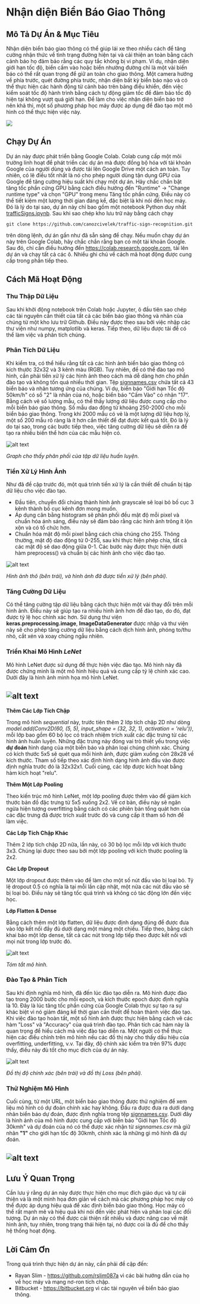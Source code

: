 # Nhận diện Biển Báo Giao Thông

## Mô Tả Dự Án & Mục Tiêu
Nhận diện biển báo giao thông có thể giúp lái xe theo nhiều cách để tăng cường nhận thức về tình trạng đường hiện tại và cải thiện an toàn bằng cách cảnh báo họ đảm bảo rằng các quy tắc không bị vi phạm. Ví dụ, nhận diện giới hạn tốc độ, biển cấm vào hoặc biển nhường đường chỉ là một vài biển báo có thể rất quan trọng để giữ an toàn cho giao thông. Một camera hướng về phía trước, quét đường phía trước, nhận diện bất kỳ biển báo nào và có thể thực hiện các hành động từ cảnh báo trên bảng điều khiển, đến việc kiểm soát tốc độ hành trình bằng cách tự động giảm tốc để đảm bảo tốc độ hiện tại không vượt quá giới hạn. Để làm cho việc nhận diện biển báo trở nên khả thi, một số phương pháp học máy được áp dụng để đào tạo một mô hình có thể thực hiện việc này.

![](https://imgur.com/Ov3v35E.gif)

## Chạy Dự Án
Dự án này được phát triển bằng Google Colab. Colab cung cấp một môi trường linh hoạt để phát triển các dự án mà được đồng bộ hóa với tài khoản Google của người dùng và được tải lên Google Drive một cách an toàn. Tuy nhiên, có lẽ điều tốt nhất là nó cho phép người dùng tận dụng GPU của Google để tăng cường hiệu suất khi chạy một dự án. Hãy chắc chắn bật tăng tốc phần cứng GPU bằng cách điều hướng đến "Runtime" -> "Change runtime type" và chọn "GPU" trong menu Tăng tốc phần cứng. Điều này có thể tiết kiệm một lượng thời gian đáng kể, đặc biệt là khi nói đến học máy. Đó là lý do tại sao, dự án này chỉ bao gồm một notebook Python duy nhất [trafficSigns.ipynb](trafficSigns.ipynb). Sau khi sao chép kho lưu trữ này bằng cách chạy
```
git clone https://github.com/canozcivelek/traffic-sign-recognition.git
```
trên dòng lệnh, dự án gần như đã sẵn sàng để chạy. Nếu muốn chạy dự án này trên Google Colab, hãy chắc chắn rằng bạn có một tài khoản Google. Sau đó, chỉ cần điều hướng đến https://colab.research.google.com, tải lên dự án và chạy tất cả các ô. Nhiều ghi chú về cách mã hoạt động được cung cấp trong phần tiếp theo.

## Cách Mã Hoạt Động
### Thu Thập Dữ Liệu
Sau khi khởi động notebook trên Colab hoặc Jupyter, ô đầu tiên sao chép các tài nguyên cần thiết của tất cả các biển báo giao thông và nhãn của chúng từ một kho lưu trữ Github. Điều này được theo sau bởi việc nhập các thư viện như numpy, matplotlib và keras. Tiếp theo, dữ liệu được tải để có thể làm việc và phân tích chúng.

### Phân Tích Dữ Liệu
Khi kiểm tra, có thể hiểu rằng tất cả các hình ảnh biển báo giao thông có kích thước 32x32 và 3 kênh màu (RGB). Tuy nhiên, để có thể đào tạo mô hình, cần phải tiền xử lý các hình ảnh theo cách mà dễ dàng hơn cho phần đào tạo và không tốn quá nhiều thời gian. Tệp [signnames.csv](signnames.csv) chứa tất cả 43 biển báo và nhãn tương ứng của chúng. Ví dụ, biển báo "Giới hạn Tốc độ 50km/h" có số "2" là nhãn của nó, hoặc biển báo "Cấm Vào" có nhãn "17". Bằng cách vẽ số lượng mẫu, có thể thấy lượng dữ liệu được cung cấp cho mỗi biển báo giao thông. Số mẫu dao động từ khoảng 250-2000 cho mỗi biển báo giao thông. Trong khi 2000 mẫu có vẻ là một lượng dữ liệu hợp lý, một số 200 mẫu rõ ràng là ít hơn cần thiết để đạt được kết quả tốt. Đó là lý do tại sao, trong các bước tiếp theo, việc tăng cường dữ liệu sẽ diễn ra để tạo ra nhiều biến thể hơn của các mẫu hiện có.

![alt text](https://github.com/canozcivelek/traffic-sign-recognition/blob/master/Images/trainDataset.png)

_Graph cho thấy phân phối của tập dữ liệu huấn luyện._

### Tiền Xử Lý Hình Ảnh
Như đã đề cập trước đó, một quá trình tiền xử lý là cần thiết để chuẩn bị tập dữ liệu cho việc đào tạo. 
* Đầu tiên, chuyển đổi chúng thành hình ảnh grayscale sẽ loại bỏ bố cục 3 kênh thành bố cục kênh đơn mong muốn. 
* Áp dụng cân bằng histogram sẽ phân phối đều mật độ mỗi pixel và chuẩn hóa ánh sáng, điều này sẽ đảm bảo rằng các hình ảnh trông ít lộn xộn và có tổ chức hơn.
* Chuẩn hóa mật độ mỗi pixel bằng cách chia chúng cho 255. Thông thường, mật độ dao động từ 0-255, sau khi thực hiện phép chia, tất cả các mật độ sẽ dao động giữa 0-1.
Các bước này được thực hiện dưới hàm preprocess() và chuẩn bị các hình ảnh cho việc đào tạo.

![alt text](https://github.com/canozcivelek/traffic-sign-recognition/blob/master/Images/imageSamples.jpg)

_Hình ảnh thô (bên trái), và hình ảnh đã được tiền xử lý (bên phải)._

### Tăng Cường Dữ Liệu
Có thể tăng cường tập dữ liệu bằng cách thực hiện một vài thay đổi trên mỗi hình ảnh. Điều này sẽ giúp tạo ra nhiều hình ảnh hơn để đào tạo, do đó, đạt được tỷ lệ học chính xác hơn. Sử dụng thư viện **keras.preprocessing.image**, **ImageDataGenerator** được nhập và thư viện này sẽ cho phép tăng cường dữ liệu bằng cách dịch hình ảnh, phóng to/thu nhỏ, cắt xén và xoay chúng ngẫu nhiên.

### Triển Khai Mô Hình _LeNet_
Mô hình LeNet được sử dụng để thực hiện việc đào tạo. Mô hình này đã được chứng minh là một mô hình hiệu quả và cung cấp tỷ lệ chính xác cao. Dưới đây là hình ảnh minh họa mô hình LeNet.

![alt text](https://github.com/canozcivelek/traffic-sign-recognition/blob/master/Images/leNet.jpg)
---

**Thêm Các Lớp Tích Chập**

Trong mô hình _sequential_ này, trước tiên thêm 2 lớp tích chập 2D như dòng _model.add(Conv2D(60, (5, 5), input_shape = (32, 32, 1), activation = 'relu'))_, mỗi lớp bao gồm 60 bộ lọc có trách nhiệm trích xuất các đặc trưng từ các hình ảnh huấn luyện. Những đặc trưng này đóng vai trò thiết yếu trong việc **dự đoán** hình dạng của một biển báo và phân loại chúng chính xác. Chúng có kích thước 5x5 sẽ quét qua mỗi hình ảnh, được giảm xuống còn 28x28 về kích thước. Tham số tiếp theo xác định hình dạng hình ảnh đầu vào được định nghĩa trước đó là 32x32x1. Cuối cùng, các lớp được kích hoạt bằng hàm kích hoạt "relu". 

**Thêm Một Lớp Pooling**

Theo kiến trúc mô hình LeNet, một lớp pooling được thêm vào để giảm kích thước bản đồ đặc trưng từ 5x5 xuống 2x2. Về cơ bản, điều này sẽ ngăn ngừa hiện tượng overfitting bằng cách có các phiên bản tổng quát hơn của các đặc trưng đã được trích xuất trước đó và cung cấp ít tham số hơn để làm việc.

**Các Lớp Tích Chập Khác**

Thêm 2 lớp tích chập 2D nữa, lần này, có 30 bộ lọc mỗi lớp với kích thước 3x3. Chúng lại được theo sau bởi một lớp pooling với kích thước pooling là 2x2.

**Các Lớp Dropout**

Một lớp dropout được thêm vào để làm cho một số nút đầu vào bị loại bỏ. Tỷ lệ dropout 0.5 có nghĩa là tại mỗi lần cập nhật, một nửa các nút đầu vào sẽ bị loại bỏ. Điều này sẽ tăng tốc quá trình và không có tác động lớn đến việc học.

**Lớp Flatten & Dense**

Bằng cách thêm một lớp flatten, dữ liệu được định dạng đúng để được đưa vào lớp kết nối đầy đủ dưới dạng một mảng một chiều. Tiếp theo, bằng cách khai báo một lớp dense, tất cả các nút trong lớp tiếp theo được kết nối với mọi nút trong lớp trước đó.

![alt text](https://github.com/canozcivelek/traffic-sign-recognition/blob/master/Images/modelSummary.png)

_Tóm tắt mô hình._

### Đào Tạo & Phân Tích
Sau khi định nghĩa mô hình, đã đến lúc đào tạo diễn ra. Mô hình được đào tạo trong 2000 bước cho mỗi epoch, và kích thước epoch được định nghĩa là 10. Đây là lúc tăng tốc phần cứng của Google Colab thực sự tạo ra sự khác biệt vì nó giảm đáng kể thời gian cần thiết để hoàn thành việc đào tạo. Khi việc đào tạo hoàn tất, một số hình ảnh được thực hiện bằng cách vẽ các hàm "Loss" và "Accuracy" của quá trình đào tạo. Phân tích các hàm này là quan trọng để hiểu cách mà việc đào tạo diễn ra. Một người có thể thực hiện các điều chỉnh trên mô hình nếu các đồ thị này cho thấy dấu hiệu của overfitting, underfitting, v.v. Tại đây, độ chính xác kiểm tra trên 97% được thấy, điều này đủ tốt cho mục đích của dự án này.

![alt text](https://github.com/canozcivelek/traffic-sign-recognition/blob/master/Images/graphs.jpg)

_Đồ thị độ chính xác (bên trái) và đồ thị Loss (bên phải)._

### Thử Nghiệm Mô Hình
Cuối cùng, từ một URL, một biển báo giao thông được thử nghiệm để xem liệu mô hình có dự đoán chính xác hay không. Đầu ra được đưa ra dưới dạng nhãn biển báo dự đoán, được định nghĩa trong tệp [signnames.csv](signnames.csv). Dưới đây là hình ảnh của mô hình được cung cấp với biển báo "Giới hạn Tốc độ 30kmh" và dự đoán của nó có thể được xác nhận từ _signnames.csv_ mà giữ nhãn **"1"** cho giới hạn tốc độ 30kmh, chính xác là những gì mô hình đã dự đoán.

![alt text](https://github.com/canozcivelek/traffic-sign-recognition/blob/master/Images/predict.jpg)
---

## Lưu Ý Quan Trọng
Cần lưu ý rằng dự án này được thực hiện cho mục đích giáo dục và tự cải thiện và là một minh họa đơn giản về cách mà các phương pháp học máy có thể được áp dụng hiệu quả để xác định biển báo giao thông. Học máy có thể rất mạnh mẽ và hiệu quả khi nói đến việc phát hiện và phân loại các đối tượng. Dự án này có thể được cải thiện rất nhiều và được nâng cao về mặt hình ảnh, tuy nhiên, trong trạng thái hiện tại, nó được coi là đủ để cho thấy hệ thống hoạt động.

## Lời Cảm Ơn
Trong quá trình thực hiện dự án này, cần phải đề cập đến:
* Rayan Slim - https://github.com/rslim087a vì các bài hướng dẫn của họ về học máy và mạng nơ-ron tích chập.
* Bitbucket - https://bitbucket.org vì các tài nguyên về biển báo giao thông.